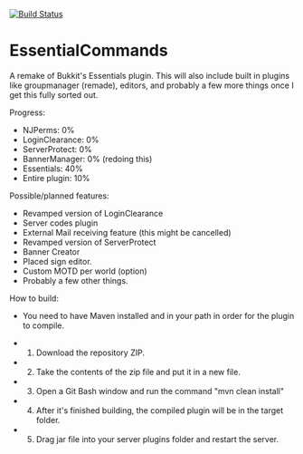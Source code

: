 [![Build Status](https://travis-ci.org/NJDaeger/EssentialCommands.svg?branch=master)](https://travis-ci.org/NJDaeger/EssentialCommands)
# EssentialCommands 
A remake of Bukkit's Essentials plugin. This will also include built in plugins like groupmanager (remade), editors, and probably a few more things once I get this fully sorted out.

Progress:
- NJPerms: 0%
- LoginClearance: 0%
- ServerProtect: 0%
- BannerManager: 0% (redoing this)
- Essentials: 40%
- Entire plugin: 10%

Possible/planned features:
- Revamped version of LoginClearance
- Server codes plugin
- External Mail receiving feature (this might be cancelled)
- Revamped version of ServerProtect
- Banner Creator
- Placed sign editor.
- Custom MOTD per world (option)
- Probably a few other things.

How to build:

- You need to have Maven installed and in your path in order for the plugin to compile.

- 1. Download the repository ZIP.
- 2. Take the contents of the zip file and put it in a new file.
- 3. Open a Git Bash window and run the command "mvn clean install"
- 4. After it's finished building, the compiled plugin will be in the target folder.
- 5. Drag jar file into your server plugins folder and restart the server.
